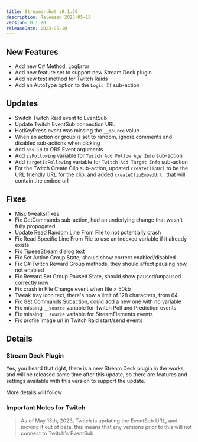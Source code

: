 ```yaml
---
title: Streamer.bot v0.1.20
description: Released 2023-05-18
version: 0.1.20
releaseDate: 2023-05-10
---
```


## New Features
* Add new C# Method, LogError
* Add new feature set to support new Stream Deck plugin
* Add new test method for Twitch Raids
* Add an AutoType option to the `Logic If` sub-action

## Updates
* Switch Twitch Raid event to EventSub
* Update Twitch EventSub connection URL
* HotKeyPress event was missing the `__source` value
* When an action or group is set to random, ignore comments and disabled sub-actions when picking
* Add `obs.id` to OBS Event arguments
* Add `isFollowing` variable for `Twitch Add Follow Age Info` sub-action
* Add `targetIsFollowing` variable for `Twitch Add Target Info` sub-action
* For the Twitch Create Clip sub-action, updated `createClipUrl` to be the URL friendly URL for the clip, and added `createClipEmbedUrl ` that will contain the embed url

## Fixes
* Misc tweaks/fixes
* Fix GetCommands sub-action, had an underlying change that wasn't fully propogated
* Update Read Random Line From File to not potentially crash
* Fix Read Specific Line From File to use an indexed variable if it already exists
* Fix TipeeeStream dialog text
* Fix Set Action Group State, should show correct enabled/disabled
* Fix C# Twitch Reward Group methods, they should affect pausing now, not enabled
* Fix Reward Set Group Paused State, should show paused/unpaused correctly now
* Fix crash in File Change event when file > 50kb
* Tweak tray icon text, there's now a limit of 128 characters, from 64
* Fix Get Commands Subaction, could add a new one with no variable
* Fix missing `__source` variable for Twitch Poll and Prediction events
* Fix missing `__source` variable for StreamElements events
* Fix profile image url in Twitch Raid start/send events

## Details
### Stream Deck Plugin
Yes, you heard that right, there is a new Stream Deck plugin in the works, and will be released some time after this update, so there are features and settings available with this version to support the update.

More details will follow

### Important Notes for Twitch
> As of May 15th, 2023, Twitch is updating the EventSub URL, and moving it out of beta, this means that any versions prior to this will not connect to Twitch's EventSub